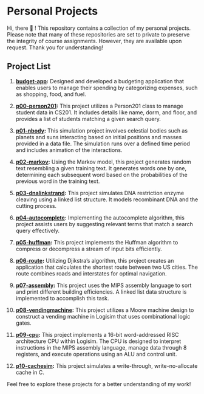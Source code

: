 # Personal Projects
Hi, there 👋 ! This repository contains a collection of my personal projects. Please note that many of these repositories are set to private to preserve the integrity of course assignments. However, they are available upon request. Thank you for understanding!

## Project List

1. **[budget-app](https://github.com/kapoorr1/budget-app):** Designed and developed a budgeting application that enables users to manage their spending by categorizing expenses, such as shopping, food, and fuel.

2. **[p00-person201](https://github.com/kapoorr1/p00-person201):** This project utilizes a Person201 class to manage student data in CS201. It includes details like name, dorm, and floor, and provides a list of students matching a given search query.

3. **[p01-nbody](https://github.com/kapoorr1/p01-nbody):** This simulation project involves celestial bodies such as planets and suns interacting based on initial positions and masses provided in a data file. The simulation runs over a defined time period and includes animation of the interactions.

4. **[p02-markov](https://github.com/kapoorr1/p02-markov):** Using the Markov model, this project generates random text resembling a given training text. It generates words one by one, determining each subsequent word based on the probabilities of the previous word in the training text.

5. **[p03-dnalinkstrand](https://github.com/kapoorr1/p03-dnalinkstand):** This project simulates DNA restriction enzyme cleaving using a linked list structure. It models recombinant DNA and the cutting process.

6. **[p04-autocomplete](https://github.com/kapoorr1/p04-autocomplete):** Implementing the autocomplete algorithm, this project assists users by suggesting relevant terms that match a search query effectively.

7. **[p05-huffman](https://github.com/kapoorr1/p05-huffman):** This project implements the Huffman algorithm to compress or decompress a stream of input bits efficiently.

8. **[p06-route](https://github.com/kapoorr1/p06-route):** Utilizing Djikstra’s algorithm, this project creates an application that calculates the shortest route between two US cities. The route combines roads and interstates for optimal navigation.

9. **[p07-assembly](https://github.com/kapoorr1/p07-assembly):** This project uses the MIPS assembly language to sort and print different building efficiencies. A linked list data structure is implemented to accomplish this task.

10. **[p08-vendingmachine](https://github.com/kapoorr1/p08-vendingmachine):** This project utilizes a Moore machine design to construct a vending machine in Logisim that uses combinational logic gates.

11. **[p09-cpu](https://github.com/kapoorr1/p09-cpu):** This project implements a 16-bit word-addressed RISC architecture CPU within Logisim. The CPU is designed to interpret instructions in the MIPS assembly language, manage data through 8 registers, and execute operations using an ALU and control unit.

12. **[p10-cachesim](https://github.com/kapoorr1/p10-cachesim):** This project simulates a write-through, write-no-allocate cache in C. 

Feel free to explore these projects for a better understanding of my work!
